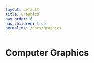 ```yaml
---
layout: default
title: Graphics
nav_order: 6
has_children: true
permalink: /docs/graphics
---
```


# Computer Graphics
